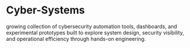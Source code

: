 # Cyber-Systems
 growing collection of cybersecurity automation tools, dashboards, and experimental prototypes built to explore system design, security visibility, and operational efficiency through hands-on engineering.

